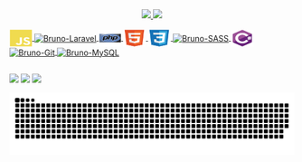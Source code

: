 <div align="center">
  <a href="https://github.com/brunogroth">
  <img height="180em" src="https://github-readme-stats.vercel.app/api?username=brunogroth&show_icons=true&theme=dracula&include_all_commits=true&count_private=true"/>
  <img height="180em" src="https://github-readme-stats.vercel.app/api/top-langs/?username=brunogroth&layout=compact&langs_count=7&theme=dracula"/>
</div>
<div style="display: inline_block"><br>
  <img align="center" alt="Bruno-Js" height="30" width="40" src="https://raw.githubusercontent.com/devicons/devicon/master/icons/javascript/javascript-plain.svg">
  <img align="center" alt="Bruno-Laravel" height="30" width="40" src="https://upload.wikimedia.org/wikipedia/commons/9/9a/Laravel.svg">
  <img align="center" alt="Bruno-Php" height="30" width="40" src="https://raw.githubusercontent.com/devicons/devicon/master/icons/php/php-original.svg">
  <img align="center" alt="Bruno-HTML" height="30" width="40" src="https://raw.githubusercontent.com/devicons/devicon/master/icons/html5/html5-original.svg">
  <img align="center" alt="Bruno-CSS" height="30" width="40" src="https://raw.githubusercontent.com/devicons/devicon/master/icons/css3/css3-original.svg">
  <img align="center" alt="Bruno-SASS" height="30" src="https://cdn.jsdelivr.net/gh/devicons/devicon/icons/sass/sass-original.svg">
  <img align="center" alt="Bruno-Csharp" height="30" width="40" src="https://raw.githubusercontent.com/devicons/devicon/master/icons/csharp/csharp-original.svg">
  <img align="center" alt="Bruno-Git" height="29" src="https://git-scm.com/images/logos/downloads/Git-Icon-White.png"> 
  <img align="center" alt="Bruno-MySQL" height="30" src="https://cdn.jsdelivr.net/gh/devicons/devicon/icons/mysql/mysql-original.svg">

  
  ##
 
<div> 
  <a href="https://www.linkedin.com/in/bruno-groth/" target="_blank"><img src="https://img.shields.io/badge/-LinkedIn-%230077B5?style=for-the-badge&logo=linkedin&logoColor=white" target="_blank"></a> 
  <a href = "mailto:brunom.groth@gmail.com"><img src="https://img.shields.io/badge/-Gmail-%23333?style=for-the-badge&logo=gmail&logoColor=white" target="_blank"></a> 
  <a href="https://github.com/brunogroth"><img src="https://img.shields.io/badge/github-%23121011.svg?style=for-the-badge&logo=github&logoColor=white"> </a>
 
  ![Snake animation](https://github.com/brunogroth/brunogroth/blob/output/github-contribution-grid-snake.svg)
 
</div>

